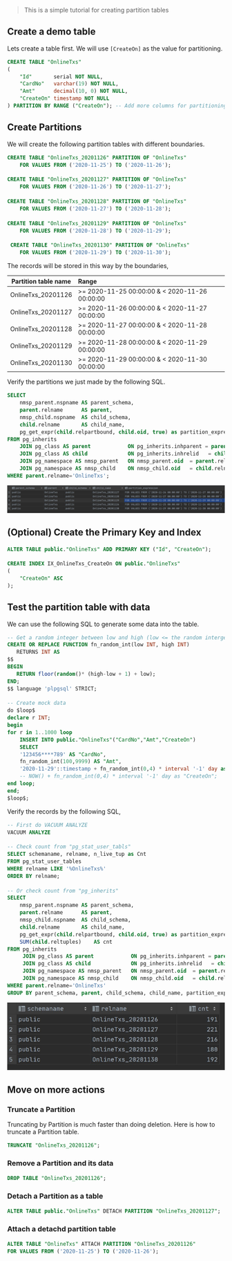 > This is a simple tutorial for creating partition tables

## Create a demo table

Lets create a table first. We will use `[CreateOn]` as the value for partitioning.

```sql
CREATE TABLE "OnlineTxs"
(
    "Id"       serial NOT NULL,
    "CardNo"   varchar(19) NOT NULL,
    "Amt"      decimal(10, 0) NOT NULL,
    "CreateOn" timestamp NOT NULL
) PARTITION BY RANGE ("CreateOn"); -- Add more columns for partitioning
```

## Create Partitions

We will create the following partition tables with different boundaries.

```sql
CREATE TABLE "OnlineTxs_20201126" PARTITION OF "OnlineTxs"
    FOR VALUES FROM ('2020-11-25') TO ('2020-11-26');

CREATE TABLE "OnlineTxs_20201127" PARTITION OF "OnlineTxs"
    FOR VALUES FROM ('2020-11-26') TO ('2020-11-27');

CREATE TABLE "OnlineTxs_20201128" PARTITION OF "OnlineTxs"
    FOR VALUES FROM ('2020-11-27') TO ('2020-11-28');

CREATE TABLE "OnlineTxs_20201129" PARTITION OF "OnlineTxs"
    FOR VALUES FROM ('2020-11-28') TO ('2020-11-29');

 CREATE TABLE "OnlineTxs_20201130" PARTITION OF "OnlineTxs"
    FOR VALUES FROM ('2020-11-29') TO ('2020-11-30');   
```



The records will be stored in this way by the boundaries,

| Partition table name | Range |
|:-----------------:|:------|
| OnlineTxs_20201126 | >= 2020-11-25 00:00:00 &  < 2020-11-26 00:00:00  |
| OnlineTxs_20201127 | >= 2020-11-26 00:00:00 &  < 2020-11-27 00:00:00  |
| OnlineTxs_20201128 | >= 2020-11-27 00:00:00 &  < 2020-11-28 00:00:00  |
| OnlineTxs_20201129 | >= 2020-11-28 00:00:00 &  < 2020-11-29 00:00:00  |
| OnlineTxs_20201130 | >= 2020-11-29 00:00:00 &  < 2020-11-30 00:00:00  |




Verify the partitions we just made by the following SQL.

```sql
SELECT
    nmsp_parent.nspname AS parent_schema,
    parent.relname      AS parent,
    nmsp_child.nspname  AS child_schema,
    child.relname       AS child_name,
    pg_get_expr(child.relpartbound, child.oid, true) as partition_expression
FROM pg_inherits
    JOIN pg_class AS parent            ON pg_inherits.inhparent = parent.oid
    JOIN pg_class AS child             ON pg_inherits.inhrelid   = child.oid
    JOIN pg_namespace AS nmsp_parent   ON nmsp_parent.oid  = parent.relnamespace
    JOIN pg_namespace AS nmsp_child    ON nmsp_child.oid   = child.relnamespace
WHERE parent.relname='OnlineTxs';
```

![](assets/partition_info.jpg)





## (Optional) Create the Primary Key and Index

```sql
ALTER TABLE public."OnlineTxs" ADD PRIMARY KEY ("Id", "CreateOn");

CREATE INDEX IX_OnlineTxs_CreateOn ON public."OnlineTxs"
(
    "CreateOn" ASC
);
```


## Test the partition table with data

We can use the following SQL to generate some data into the table.

```sql
-- Get a random integer between low and high (low <= the random interger <= high)
CREATE OR REPLACE FUNCTION fn_random_int(low INT, high INT) 
   RETURNS INT AS
$$
BEGIN
   RETURN floor(random()* (high-low + 1) + low);
END;
$$ language 'plpgsql' STRICT;

-- Create mock data
do $loop$
declare r INT;
begin
for r in 1..1000 loop
    INSERT INTO public."OnlineTxs"("CardNo","Amt","CreateOn")
    SELECT
    '123456****789' AS "CardNo",
    fn_random_int(100,9999) AS "Amt",
    '2020-11-29'::timestamp + fn_random_int(0,4) * interval '-1' day as "CreateOn";
    -- NOW() + fn_random_int(0,4) * interval '-1' day as "CreateOn";
end loop;
end;
$loop$;
```



Verify the records by the following SQL,

```sql
-- First do VACUUM ANALYZE
VACUUM ANALYZE

-- Check count from "pg_stat_user_tabls"
SELECT schemaname, relname, n_live_tup as Cnt
FROM pg_stat_user_tables
WHERE relname LIKE '%OnlineTxs%'
ORDER BY relname;

-- Or check count from "pg_inherits"
SELECT
    nmsp_parent.nspname AS parent_schema,
    parent.relname      AS parent,
    nmsp_child.nspname  AS child_schema,
    child.relname       AS child_name,
    pg_get_expr(child.relpartbound, child.oid, true) as partition_expression,
    SUM(child.reltuples)    AS cnt
FROM pg_inherits
     JOIN pg_class AS parent            ON pg_inherits.inhparent = parent.oid
     JOIN pg_class AS child             ON pg_inherits.inhrelid   = child.oid
     JOIN pg_namespace AS nmsp_parent   ON nmsp_parent.oid  = parent.relnamespace
     JOIN pg_namespace AS nmsp_child    ON nmsp_child.oid   = child.relnamespace
WHERE parent.relname='OnlineTxs'
GROUP BY parent_schema, parent, child_schema, child_name, partition_expression
```

![](assets/check_partition_data.jpg)




## Move on more actions

### Truncate a Partition

Truncating by Partition is much faster than doing deletion. Here is how to truncate a Partition table.

```sql
TRUNCATE "OnlineTxs_20201126"; 
```

### Remove a Partition and its data

```sql
DROP TABLE "OnlineTxs_20201126";
```

### Detach a Partition as a table

```sql
ALTER TABLE public."OnlineTxs" DETACH PARTITION "OnlineTxs_20201127";
```

### Attach a detachd partition table

```sql
ALTER TABLE "OnlineTxs" ATTACH PARTITION "OnlineTxs_20201126"
FOR VALUES FROM ('2020-11-25') TO ('2020-11-26');
```


